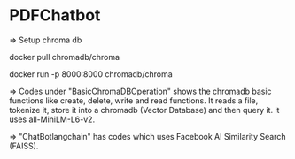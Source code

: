 # PDFChatbot

=> Setup chroma db

docker pull chromadb/chroma

docker run -p 8000:8000 chromadb/chroma


=> Codes under "BasicChromaDBOperation" shows the chromadb basic functions like create, delete, write and read functions. It reads a file, tokenize it, store it into a chromadb (Vector Database) and then query it. it uses all-MiniLM-L6-v2.

=> "ChatBotlangchain" has codes which uses Facebook AI Similarity Search (FAISS). 

